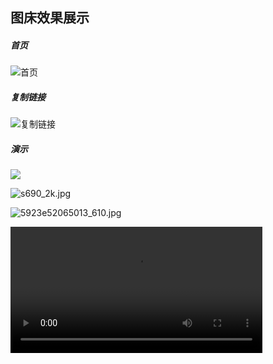 ## 图床效果展示

##### 首页

![首页](https://im.wegal.eu.org/file/1728140774168_image.png)

##### 复制链接

![复制链接](https://im.wegal.eu.org/file/1728140876035_image.png)

##### 演示

![](https://im.wegal.eu.org/file/1728139922243__24.jpg)

![s690_2k.jpg](https://im.wegal.eu.org/file/1728140113633_s690_2k.jpg)

![5923e52065013_610.jpg](https://im.wegal.eu.org/file/1728138991594_5923e52065013_610.jpg)

<video src="https://im.wegal.eu.org/file/1728141068704_2131268973_1876_6107210510116063225.mp4" type="video/mp4" controls alt="2131268973_1876_6107210510116063225.mp4" width=80% />


